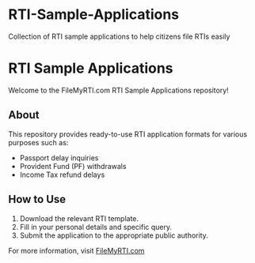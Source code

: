 # RTI-Sample-Applications
Collection of RTI sample applications to help citizens file RTIs easily
# RTI Sample Applications
Welcome to the FileMyRTI.com RTI Sample Applications repository!

## About
This repository provides ready-to-use RTI application formats for various purposes such as:

- Passport delay inquiries
- Provident Fund (PF) withdrawals
- Income Tax refund delays

## How to Use
1. Download the relevant RTI template.
2. Fill in your personal details and specific query.
3. Submit the application to the appropriate public authority.

For more information, visit [FileMyRTI.com](https://www.filemyrti.com)
